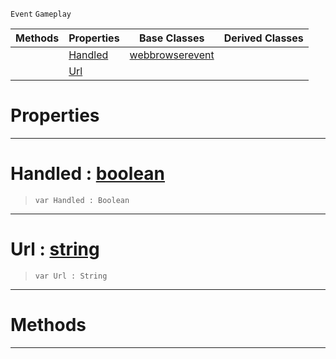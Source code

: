  `Event` `Gameplay`



|Methods|Properties|Base Classes|Derived Classes|
|---|---|---|---|
| |[ Handled](https://plasmaengine.github.io/PlasmaDocs/Plasma1/C++/code_reference/class_reference/webbrowserurlevent.md#handled-plasma-engine-docu)|[webbrowserevent](https://plasmaengine.github.io/PlasmaDocs/Plasma1/C++/code_reference/class_reference/webbrowserevent.md)| |
| |[ Url](https://plasmaengine.github.io/PlasmaDocs/Plasma1/C++/code_reference/class_reference/webbrowserurlevent.md#url-plasma-engine-document)| | |


 #  Properties


---  
 #  Handled : [boolean](https://plasmaengine.github.io/PlasmaDocs/Plasma1/C++/code_reference/lightning_base_types/boolean.md)

> 
> ``` lang=cpp, name=Lightning
> var Handled : Boolean


---  
 #  Url : [string](https://plasmaengine.github.io/PlasmaDocs/Plasma1/C++/code_reference/lightning_base_types/string.md)

> 
> ``` lang=cpp, name=Lightning
> var Url : String


---  
 #  Methods


---  
 

 